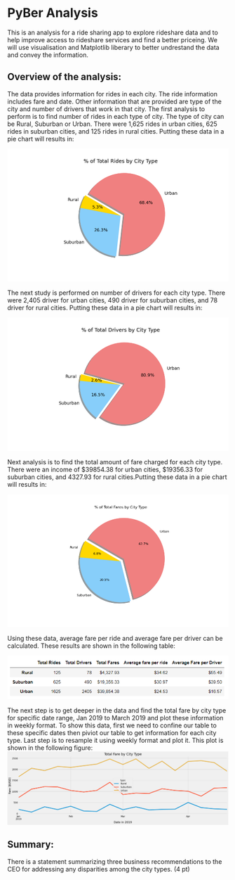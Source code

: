 # PyBer Analysis
This is an analysis for a  ride sharing app to explore rideshare data and to help improve access to rideshare services and find a better priceing. We will use visualisation and Matplotlib liberary to better undrestand the data and convey the information.
## Overview of the analysis:
The data provides information for rides in each city. The ride information includes fare and date. Other information that are provided are type of the city and number of drivers that work in that city.
The first analysis to perform is to find number of rides in each type of city. The type of city can be Rural, Suburban or Urban. There were 1,625 rides in urban cities, 625 rides in suburban cities, and 125 rides in rural cities. Putting these data in a pie chart will results in:

![Pie chart for number of rides for each City type](analysis/Fig6.png)

The next study is performed on number of drivers for each city type. There were 2,405 driver for urban cities, 490 driver for suburban cities, and 78 driver for rural cities. Putting these data in a pie chart will results in:

![Pie chart for number of drivers for each City type](analysis/Fig7.png)

Next analysis is to find the total amount of fare charged for each city type. There were an income of $39854.38 for urban cities, $19356.33 for suburban cities, and 4327.93 for rural cities.Putting these data in a pie chart will results in:

![Pie chart for total amount of fare for each City type](analysis/Fig5.png)

Using these data, average fare per ride and average fare per driver can be calculated. These results are shown in the following table:


![Summary](analysis/summary_data.PNG)

The next step is to get deeper in the data and find the total fare by city type for specific date range, Jan 2019 to March 2019 and plot these information in weekly format. To show this data, first we need to confine our table to these specific dates then piviot our table to get information for each city type. Last step is to resample it using weekly format and plot it. This plot is shown in the following figure:
![Summary](analysis/PyBer_fare_summary.png)

## Summary:

There is a statement summarizing three business recommendations to the CEO for addressing any disparities among the city types. (4 pt)
